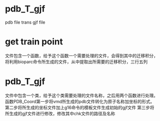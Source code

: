 # pdb_T_gjf
pdb file trans gjf file
# get train point
文件包含一个函数，给予这个函数一个需要处理的文件，会得到其中的迁移积分，将利用bioparc命令所生成的文件，从中提取出所需要的迁移积分，三行五列
# pdb_T_gjf 
文件中包含一个类，给予这个类需要处理的文件名称，之后用两个函数进行处理。
  函数PDB_Coord第一步将vmd所生成的pdb文件转化为原子名称加坐标的形式。 
                第二步将所生成的坐标文件加上g16命令的模板文件生成初始的gjf文件
                第三步将所生成的gjf文件进行修改，修改其中chk文件的路径及名称
